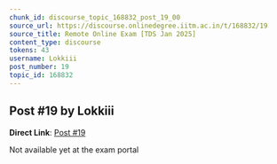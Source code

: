 ```yaml
---
chunk_id: discourse_topic_168832_post_19_00
source_url: https://discourse.onlinedegree.iitm.ac.in/t/168832/19
source_title: Remote Online Exam [TDS Jan 2025]
content_type: discourse
tokens: 43
username: Lokkiii
post_number: 19
topic_id: 168832
---
```


## Post #19 by Lokkiii

**Direct Link**: [Post #19](https://discourse.onlinedegree.iitm.ac.in/t/168832/19)

Not available yet at the exam portal
